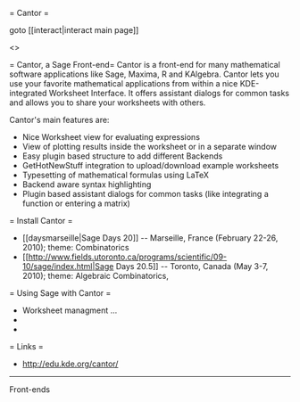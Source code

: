 = Cantor =

goto [[interact|interact main page]]

<<TableOfContents>>

= Cantor, a Sage Front-end=
Cantor is a front-end for many mathematical software applications like Sage, Maxima, R and KAlgebra. Cantor lets you use your favorite mathematical applications from within a nice KDE-integrated Worksheet Interface. It offers assistant dialogs for common tasks and allows you to share your worksheets with others.

Cantor's main features are:
 * Nice Worksheet view for evaluating expressions
 * View of plotting results inside the worksheet or in a separate window
 * Easy plugin based structure to add different Backends
 * GetHotNewStuff integration to upload/download example worksheets
 * Typesetting of mathematical formulas using LaTeX
 * Backend aware syntax highlighting
 * Plugin based assistant dialogs for common tasks (like integrating a function or entering a matrix)

= Install Cantor =
 * [[daysmarseille|Sage Days 20]] -- Marseille, France (February 22-26, 2010); theme: Combinatorics
 * [[http://www.fields.utoronto.ca/programs/scientific/09-10/sage/index.html|Sage Days 20.5]] -- Toronto, Canada (May 3-7, 2010); theme: Algebraic Combinatorics, 

= Using Sage with Cantor =
 * Worksheet managment ...
 *
 * 

= Links =
 * http://edu.kde.org/cantor/ 

----
Front-ends
